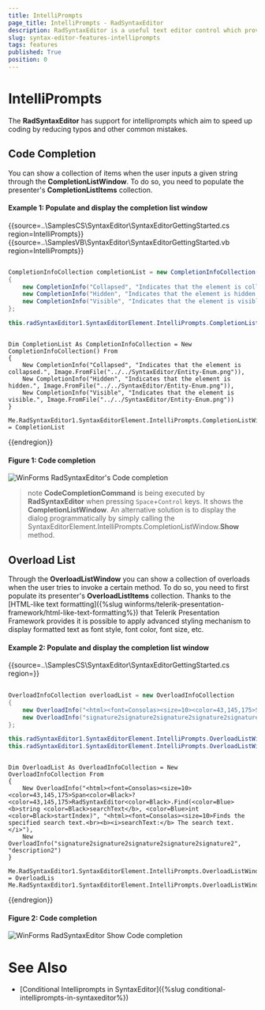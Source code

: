 ```yaml
---
title: IntelliPrompts
page_title: IntelliPrompts - RadSyntaxEditor
description: RadSyntaxEditor is a useful text editor control which provides built-in syntax highlighting and code editing experience
slug: syntax-editor-features-intelliprompts
tags: features
published: True
position: 0
---
```


# IntelliPrompts

The **RadSyntaxEditor** has support for intelliprompts which aim to speed up coding by reducing typos and other common mistakes.

## Code Completion

You can show a collection of items when the user inputs a given string through the **CompletionListWindow**. To do so, you need to populate the presenter's **CompletionListItems** collection.

#### Example 1: Populate and display the completion list window

{{source=..\SamplesCS\SyntaxEditor\SyntaxEditorGettingStarted.cs region=IntelliPrompts}}
{{source=..\SamplesVB\SyntaxEditor\SyntaxEditorGettingStarted.vb region=IntelliPrompts}}

````C#

CompletionInfoCollection completionList = new CompletionInfoCollection()
{
    new CompletionInfo("Collapsed", "Indicates that the element is collapsed.", Image.FromFile(@"../../SyntaxEditor/Entity-Enum.png")),
    new CompletionInfo("Hidden", "Indicates that the element is hidden.",Image.FromFile(@"../../SyntaxEditor/Entity-Enum.png")),
    new CompletionInfo("Visible", "Indicates that the element is visible." ,Image.FromFile(@"../../SyntaxEditor/Entity-Enum.png")),
};

this.radSyntaxEditor1.SyntaxEditorElement.IntelliPrompts.CompletionListWindow.Presenter.CompletionListItems = completionList;

````
````VB.NET

Dim CompletionList As CompletionInfoCollection = New CompletionInfoCollection() From 
{
    New CompletionInfo("Collapsed", "Indicates that the element is collapsed.", Image.FromFile("../../SyntaxEditor/Entity-Enum.png")),
    New CompletionInfo("Hidden", "Indicates that the element is hidden.", Image.FromFile("../../SyntaxEditor/Entity-Enum.png")),
    New CompletionInfo("Visible", "Indicates that the element is visible.", Image.FromFile("../../SyntaxEditor/Entity-Enum.png"))
}

Me.RadSyntaxEditor1.SyntaxEditorElement.IntelliPrompts.CompletionListWindow.Presenter.CompletionListItems = CompletionList

````

{{endregion}} 

#### Figure 1: Code completion
![WinForms RadSyntaxEditor's Code completion](images/intelliprompts001.png)

>note **CodeCompletionCommand** is being executed by **RadSyntaxEditor** when pressing `Space`+`Control` keys. It shows the **CompletionListWindow**. An alternative solution is to display the dialog programmatically by simply calling the SyntaxEditorElement.IntelliPrompts.CompletionListWindow.**Show** method.

## Overload List

Through the **OverloadListWindow** you can show a collection of overloads when the user tries to invoke a certain method. To do so, you need to first populate its presenter's **OverloadListItems** collection. Thanks to the [HTML-like text formatting]({%slug winforms/telerik-presentation-framework/html-like-text-formatting%}) that Telerik Presentation Framework provides it is possible to apply advanced styling mechanism to display formatted text as font style, font color, font size, etc.

#### Example 2: Populate and display the completion list window

{{source=..\SamplesCS\SyntaxEditor\SyntaxEditorGettingStarted.cs region=}}

````C#
            
OverloadInfoCollection overloadList = new OverloadInfoCollection
{
    new OverloadInfo("<html><font=Consolas><size=10><color=43,145,175>Span<color=Black>? <color=43,145,175>RadSyntaxEditor<color=Black>.Find(<color=Blue><b>string <color=Black>searchText</b>, <color=Blue>int <color=Black>startIndex)", "<html><font=Consolas><size=10>Finds the specified search text.<br><b><i>searchText:</b> The search text.</i>"),
    new OverloadInfo("signature2signature2signature2signature2signature2", "description2"),
};

this.radSyntaxEditor1.SyntaxEditorElement.IntelliPrompts.OverloadListWindow.Presenter.OverloadListItems = overloadList;
this.radSyntaxEditor1.SyntaxEditorElement.IntelliPrompts.OverloadListWindow.Show();

````
````VB.NET

Dim OverloadList As OverloadInfoCollection = New OverloadInfoCollection From 
{
    New OverloadInfo("<html><font=Consolas><size=10><color=43,145,175>Span<color=Black>? <color=43,145,175>RadSyntaxEditor<color=Black>.Find(<color=Blue><b>string <color=Black>searchText</b>, <color=Blue>int <color=Black>startIndex)", "<html><font=Consolas><size=10>Finds the specified search text.<br><b><i>searchText:</b> The search text.</i>"),
    New OverloadInfo("signature2signature2signature2signature2signature2", "description2")
}

Me.RadSyntaxEditor1.SyntaxEditorElement.IntelliPrompts.OverloadListWindow.Presenter.OverloadListItems = OverloadLis
Me.RadSyntaxEditor1.SyntaxEditorElement.IntelliPrompts.OverloadListWindow.Show()

````

{{endregion}} 

#### Figure 2: Code completion
![WinForms RadSyntaxEditor Show Code completion](images/intelliprompts002.png) 

# See Also

* [Conditional Intelliprompts in SyntaxEditor]({%slug conditional-intelliprompts-in-syntaxeditor%}) 
